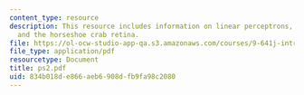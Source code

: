 ```yaml
---
content_type: resource
description: This resource includes information on linear perceptrons, lateral inhibition
  and the horseshoe crab retina.
file: https://ol-ocw-studio-app-qa.s3.amazonaws.com/courses/9-641j-introduction-to-neural-networks-spring-2005/834b018de866aeb6908dfb9fa98c2080_ps2.pdf
file_type: application/pdf
resourcetype: Document
title: ps2.pdf
uid: 834b018d-e866-aeb6-908d-fb9fa98c2080
---
```

